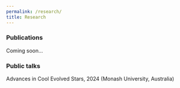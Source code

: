 ```yaml
---
permalink: /research/
title: Research
---
```


### Publications

Coming soon...

### Public talks

Advances in Cool Evolved Stars, 2024 (Monash University, Australia)

